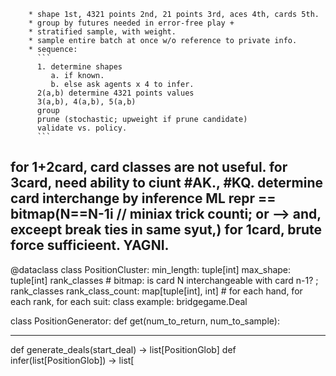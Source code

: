         * shape 1st, 4321 points 2nd, 21 points 3rd, aces 4th, cards 5th.
        * group by futures needed in error-free play + 
        * stratified sample, with weight.
        * sample entire batch at once w/o reference to private info.
        * sequence:
          ```
          1. determine shapes
             a. if known.
             b. else ask agents x 4 to infer.
          2(a,b) determine 4321 points values
          3(a,b), 4(a,b), 5(a,b)
          group
          prune (stochastic; upweight if prune candidate)
          validate vs. policy.
          ```
for 1+2card, card classes are not useful.
for 3card, need ability to ciunt #AK., #KQ.
determine card interchange by inference
ML repr == bitmap(N==N-1i // miniax trick counti; or  --> and, exceept break ties in same syut,)
for 1card, brute force sufficieent. YAGNI.
---
@dataclass
class PositionCluster:
    min_length: tuple[int]
    max_shape: tuple[int]
    rank_classes  # bitmap: is card N interchangeable with card n-1?
    ;
    rank_classes
    rank_class_count: map[tuple[int], int]  # for each hand, for each rank, for each suit: class
    example: bridgegame.Deal

class PositionGenerator:
    def get(num_to_return, num_to_sample):


---
def generate_deals(start_deal) -> list[PositionGlob]
def infer(list[PositionGlob]) -> list[
